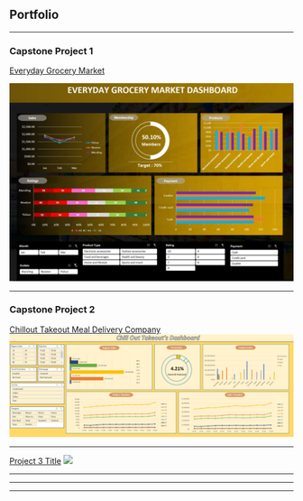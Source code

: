 ## Portfolio

---

### Capstone Project 1

<a><a href="/Capstone1">Everyday Grocery Market</a>
  
<img src="images/Capstone 1 dashboard.JPG"/>

---
### Capstone Project 2
<a><a href="/Capstone2">Chillout Takeout Meal Delivery Company</a>
<img src="images/Capstone 2 dashboard.JPG?raw=true"/>

---
[Project 3 Title](http://example.com/)
<img src="images/dummy_thumbnail.jpg?raw=true"/>

---



---




---
